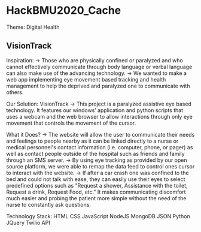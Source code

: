 # HackBMU2020_Cache
Theme: Digital Health
## VisionTrack
Inspiration:
-> Those who are physically confined or paralyzed and who cannot effectively communicate through body language or verbal language can also make use of the advancing technology.
-> We wanted to make a web app implementing eye movement based tracking and health management to help the deprived and paralyzed one to communicate with others.

Our Solution: VisionTrack
-> This project is a paralyzed assistive eye based technology. It features our windows’ application and python  scripts that uses a webcam and the web browser to allow interactions through only eye movement that controls the movement of the cursor.

What it Does?
-> The website will allow the user to communicate their needs and feelings to people nearby as it can be linked directly to a nurse or medical personnel's contact information (i.e. computer, phone, or pager) as well as contact people outside of the hospital such as friends and family through an SMS server.
-> By using eye tracking as provided by our open source platform, we were able to remap the data feed to control ones cursor to interact with the website. 
-> If after a car crash one was confined to the bed and could not talk with ease, they can easily use their eyes to select predefined options such as "Request a shower, Assistance with the toilet, Request a drink, Request Food, etc." It makes communicating discomfort much easier and probing the patient more simple without the need of the nurse to constantly ask questions.

Technology Stack:
HTML
CSS
JavaScript
NodeJS
MongoDB
JSON
Python
JQuery
Twilio API





